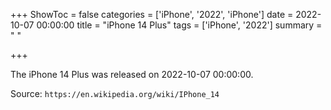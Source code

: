 +++
ShowToc = false
categories = ['iPhone', '2022', 'iPhone']
date = 2022-10-07 00:00:00
title = "iPhone 14 Plus"
tags = ['iPhone', '2022']
summary = " "

+++

The iPhone 14 Plus was released on 2022-10-07 00:00:00.

Source: `https://en.wikipedia.org/wiki/IPhone_14`

